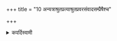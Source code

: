 +++
title = "10 अन्यत्राश्रुतप्रत्याश्रुतप्रवरसंवादसम्प्रैषैश्च"

+++

<details><summary>कपर्दिस्वामी</summary>


<details>

<details><summary>हरदत्तः</summary>


<details>

<details><summary>Müller</summary>

With the exception of addresses, replies, choosing of priests (pravara), dialogues, and commands.

#####  Commentary

As all these are meant to be understood by others, they have therefore to be pronounced in a loud voice. The address (āśruta) is oṃ śrāvaya; the reply (pratyāśruta) is astu śrauṣaṭ[^1]; the choosing of priests (pravara) is agnir devo hotā; a dialogue (saṃvāda) is brahman prokṣishyāmi, om prokṣa; a command (sampreṣa) is prokṣaṇīr āsādaya.

[^1]:  See Hillebrandt, Das Altind. Neu- and Vollmondsopfer, p. 94.
</details>

<details><summary>थिते</summary>

अन्यत्राश्रुतप्रत्याश्रुतप्रवरसंवादसम्प्रैषैश्च १०
</details>
